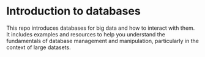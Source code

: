 # Introduction to databases

This repo introduces databases for big data and how to interact with them. It includes examples and resources to help you understand the fundamentals of database management and manipulation, particularly in the context of large datasets.